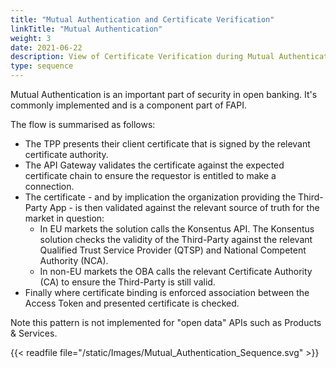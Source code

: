 ```yaml
---
title: "Mutual Authentication and Certificate Verification"
linkTitle: "Mutual Authentication"
weight: 3
date: 2021-06-22
description: View of Certificate Verification during Mutual Authentication over TLS
type: sequence
---
```


Mutual Authentication is an important part of security in open banking. It's commonly implemented and is a component part of FAPI.

The flow is summarised as follows:

* The TPP presents their client certificate that is signed by the relevant certificate authority.
* The API Gateway validates the certificate against the expected certificate chain to ensure the requestor is entitled to make a connection.
* The certificate - and by implication the organization providing the Third-Party App - is then validated against the relevant source of truth for the market in question:
  * In EU markets the solution calls the Konsentus API. The Konsentus solution checks the validity of the Third-Party against the relevant Qualified Trust Service Provider (QTSP) and National Competent Authority (NCA).
  * In non-EU markets the OBA calls the relevant Certificate Authority (CA) to ensure the Third-Party is still valid.
* Finally where certificate binding is enforced association between the Access Token and presented certificate is checked.

Note this pattern is not implemented for "open data" APIs such as Products & Services.

{{< readfile file="/static/Images/Mutual_Authentication_Sequence.svg" >}}
